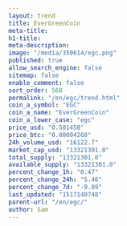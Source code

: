 ```yaml
---
layout: trend
title: EverGreenCoin
meta-title: 
h1-title: 
meta-description: 
image: "/media/350614/egc.png"
published: true
allow_search_engine: false
sitemap: false
enable_comment: false
sort_order: 568
permalink: "/en/egc/trend.html"
coin_a_symbol: "EGC"
coin_a_name: "EverGreenCoin"
coin_a_lower_case: "egc"
price_usd: "0.501458"
price_btc: "0.00004268"
24h_volume_usd: "16122.7"
market_cap_usd: "13321301.0"
total_supply: "13321301.0"
available_supply: "13321301.0"
percent_change_1h: "0.47"
percent_change_24h: "5.46"
percent_change_7d: "-9.89"
last_updated: "1517140748"
parent-url: "/en/egc/"
author: Sam
---
```


